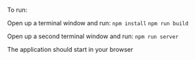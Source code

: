 To run:

Open up a terminal window and run:
`npm install`
`npm run build`

Open up a second terminal window and run:
`npm run server`

The application should start in your browser